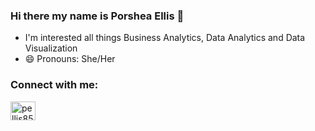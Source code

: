 ### Hi there my name is Porshea Ellis 👋
- I'm interested all things Business Analytics, Data Analytics and Data Visualization
- 😄 Pronouns: She/Her

<h3 align="left">Connect with me:</h3>
<p align="left">
<a href="https://linkedin.com/in/pellis85" target="blank"><img align="center" src="https://raw.githubusercontent.com/rahuldkjain/github-profile-readme-generator/master/src/images/icons/Social/linked-in-alt.svg" alt="pellis85" height="30" width="40" /></a>
</p>

<!--
**pdellis85/pdellis85** is a ✨ _special_ ✨ repository because its `README.md` (this file) appears on your GitHub profile.

Here are some ideas to get you started:

- 🔭 I’m currently working on ...
- 🌱 I’m currently learning ...
- 👯 I’m looking to collaborate on ...
- 🤔 I’m looking for help with ...
- 💬 Ask me about ...
- 📫 How to reach me: ...
- 😄 Pronouns: ...
- ⚡ Fun fact: ...
-->
